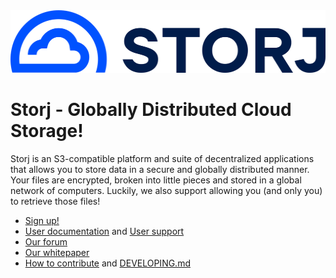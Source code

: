 <picture>
  <source media="(prefers-color-scheme: dark)" srcset="https://raw.githubusercontent.com/storj/.github/main/assets/storj-logo-full-white.png">
  <source media="(prefers-color-scheme: light)" srcset="https://raw.githubusercontent.com/storj/.github/main/assets/storj-logo-full-color.png">
  <img alt="Storj logo" src="https://raw.githubusercontent.com/storj/.github/main/assets/storj-logo-full-color.png" height="100">
</picture>

# Storj - Globally Distributed Cloud Storage!

Storj is an S3-compatible platform and suite of decentralized applications that
allows you to store data in a secure and globally distributed manner. Your files are
encrypted, broken into little pieces and stored in a global
network of computers. Luckily, we also support allowing you (and only you) to
retrieve those files!

* [Sign up!](https://www.storj.io)
* [User documentation](https://docs.storj.io) and [User support](https://supportdcs.storj.io)
* [Our forum](https://forum.storj.io)
* [Our whitepaper](https://www.storj.io/storjv3.pdf)
* [How to contribute](https://github.com/storj/storj/wiki) and [DEVELOPING.md](https://github.com/storj/storj/blob/main/DEVELOPING.md)

